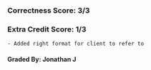 ### Correctness Score: 3/3

### Extra Credit Score: 1/3
	- Added right format for client to refer to

#### Graded By: Jonathan J
